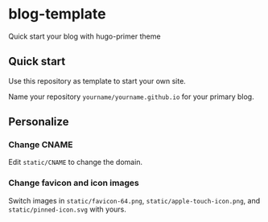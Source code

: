 # blog-template

Quick start your blog with hugo-primer theme

## Quick start

Use this repository as template to start your own site.

Name your repository `yourname/yourname.github.io` for your primary blog.

## Personalize

### Change CNAME

Edit `static/CNAME` to change the domain.

### Change favicon and icon images

Switch images in `static/favicon-64.png`, `static/apple-touch-icon.png`, and `static/pinned-icon.svg` with yours.
